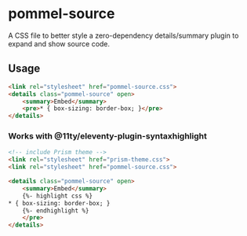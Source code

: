 # pommel-source

A CSS file to better style a zero-dependency details/summary plugin to expand and show source code.

## Usage

```html
<link rel="stylesheet" href="pommel-source.css">
<details class="pommel-source" open>
	<summary>Embed</summary>
	<pre>* { box-sizing: border-box; }</pre>
</details>
```

### Works with @11ty/eleventy-plugin-syntaxhighlight

```html
<!-- include Prism theme -->
<link rel="stylesheet" href="prism-theme.css">
<link rel="stylesheet" href="pommel-source.css">

<details class="pommel-source" open>
	<summary>Embed</summary>
	{%- highlight css %}
* { box-sizing: border-box; }
	{%- endhighlight %}
	</pre>
</details>
```